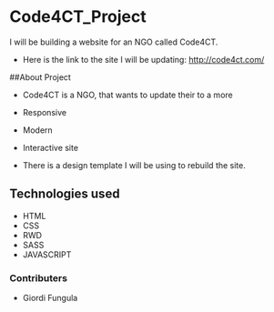 # Code4CT_Project
I will be building a website for an NGO called Code4CT.
 - Here is the link to the site I will be updating: http://code4ct.com/
 
 ##About Project
 - Code4CT is a NGO, that wants to update their to a more

 - Responsive
 - Modern 
 - Interactive site 

 - There is a design template I will be using to rebuild the site.

## Technologies used
 - HTML 
 - CSS
 - RWD
 - SASS
 - JAVASCRIPT
 

 ### Contributers
  -  Giordi Fungula